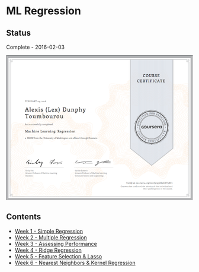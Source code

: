 # ML Regression

## Status

Complete - 2016-02-03

<img src="./images/cert.png" width="600px"></img>

## Contents

* [Week 1 - Simple Regression](./week1.md)
* [Week 2 - Multiple Regression](./week2.md)
* [Week 3 - Assessing Performance](./week3.md)
* [Week 4 - Ridge Regression](./week4.md)
* [Week 5 - Feature Selection & Lasso](./week5.md)
* [Week 6 - Nearest Neighbors & Kernel Regression](./week6.md)
